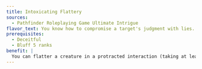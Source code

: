 ```yaml
---
title: Intoxicating Flattery
sources:
  - Pathfinder Roleplaying Game Ultimate Intrigue
flavor_text: You know how to compromise a target's judgment with lies.
prerequisites:
  - Deceitful
  - Bluff 5 ranks
benefit: |
  You can flatter a creature in a protracted interaction (taking at least 1 minute) to bestow in them an inflated sense of self worth that muddles their judgment. At the end of the tirade of flattery, attempt a Bluff check against a DC equal to 10 + the creature's HD + the creature's Wisdom modifier or equal to 10 + the creature's Sense Motive modifier, whichever is higher. If you succeed, the target takes a --2 penalty on Will saving throws, Wisdom-based skill checks, and Wisdom ability checks for 1 hour plus an additional hour for every 5 by which your result exceeds the DC. The target can remove the effect early by taking 10 minutes to compose herself. If you fail this check, any creature who witnesses the failure is immune to your flattery from this feat for 24 hours. If you fail by 5 or more, the target's attitude toward you decreases by 1 step.
---
```


